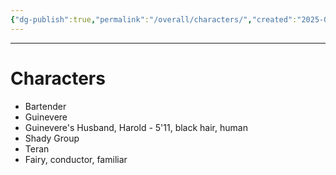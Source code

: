 ```yaml
---
{"dg-publish":true,"permalink":"/overall/characters/","created":"2025-01-26T13:16:24.818-05:00","updated":"2025-01-26T22:07:50.054-05:00"}
---
```


---
# Characters
- Bartender
- Guinevere
- Guinevere's Husband, Harold - 5'11, black hair, human
- Shady Group
- Teran
- Fairy, conductor, familiar